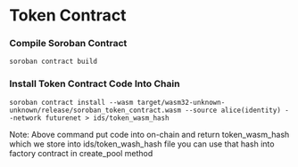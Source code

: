 # Token Contract

### Compile Soroban Contract

```
soroban contract build
```

### Install Token Contract Code Into Chain
```
soroban contract install --wasm target/wasm32-unknown-unknown/release/soroban_token_contract.wasm --source alice(identity) --network futurenet > ids/token_wasm_hash
```
Note: Above command put code into on-chain and return token_wasm_hash which we store into ids/token_wash_hash file you can use that hash into factory contract in create_pool method
